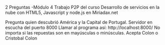 2 Preguntas
-Módulo 4 Trabajo P2P del curso Desarrollo de servicios en la nube con HTML5, Javascript y node.js en Miriadax.net

Pregunta quien descubrió América y la Capital de Portugal.
Servidor en escucha del puerto 8000
Llamar al programa así: http://localhost:8000/ No importa si las repuestas son en mayúsculas o minúsculas.
Acepta Colon o Cristobal Colon
